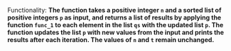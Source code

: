 Functionality: **The function takes a positive integer `n` and a sorted list of positive integers `p` as input, and returns a list of results by applying the function `func_1` to each element in the list `qs` with the updated list `p`. The function updates the list `p` with new values from the input and prints the results after each iteration. The values of `n` and `t` remain unchanged.**
